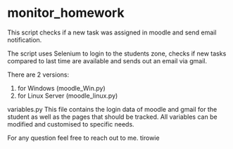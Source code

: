 # monitor_homework
This script checks if a new task was assigned in moodle and send email notification.

The script uses Selenium to login to the students zone, checks if new tasks compared to last time are available and sends out an email via gmail.

There are 2 versions:
1. for Windows (moodle_Win.py)
2. for Linux Server (moodle_linux.py)

variables.py
This file contains the login data of moodle and gmail for the student as well as the pages that should be tracked.
All variables can be modified and customised to specific needs.

For any question feel free to reach out to me.
tirowie
